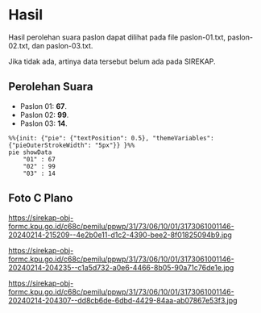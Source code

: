 # Hasil

Hasil perolehan suara paslon dapat dilihat pada file paslon-01.txt, paslon-02.txt, dan paslon-03.txt.

Jika tidak ada, artinya data tersebut belum ada pada SIREKAP.

## Perolehan Suara

 * Paslon 01: **67**.
 * Paslon 02: **99**.
 * Paslon 03: **14**.

```mermaid
%%{init: {"pie": {"textPosition": 0.5}, "themeVariables": {"pieOuterStrokeWidth": "5px"}} }%%
pie showData
    "01" : 67
    "02" : 99
    "03" : 14
```
## Foto C Plano

https://sirekap-obj-formc.kpu.go.id/c68c/pemilu/ppwp/31/73/06/10/01/3173061001146-20240214-215209--4e2b0e11-d1c2-4390-bee2-8f01825094b9.jpg

https://sirekap-obj-formc.kpu.go.id/c68c/pemilu/ppwp/31/73/06/10/01/3173061001146-20240214-204235--c1a5d732-a0e6-4466-8b05-90a71c76de1e.jpg

https://sirekap-obj-formc.kpu.go.id/c68c/pemilu/ppwp/31/73/06/10/01/3173061001146-20240214-204307--dd8cb6de-6dbd-4429-84aa-ab07867e53f3.jpg
